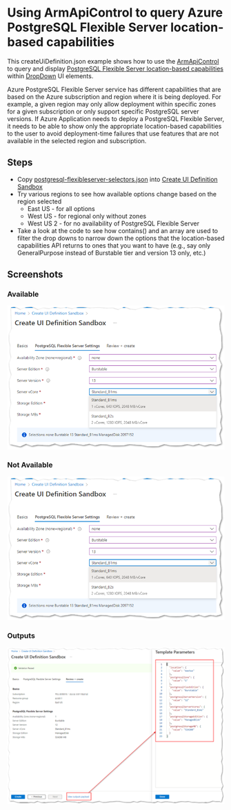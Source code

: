 # Using ArmApiControl to query Azure PostgreSQL Flexible Server location-based capabilities

This createUiDefinition.json example shows how to use the [ArmApiControl](https://docs.microsoft.com/azure/azure-resource-manager/managed-applications/microsoft-solutions-armapicontrol) to query and display [PostgreSQL Flexible Server location-based capabilities](https://docs.microsoft.com/rest/api/postgresql/flexibleserver(preview)/location-based-capabilities/execute?tabs=HTTP) within [DropDown](https://docs.microsoft.com/azure/azure-resource-manager/managed-applications/microsoft-common-dropdown) UI elements.

Azure PostgreSQL Flexible Server service has different capabilities that are based on the Azure subscription and region where it is being deployed. For example, a given region may only allow deployment within specific zones for a given subscription or only support specific PostgreSQL server versions. If Azure Application needs to deploy a PostgreSQL Flexible Server, it needs to be able to show only the appropriate location-based capabilities to the user  to avoid deployment-time failures that use features that are not available in the selected region and subscription.

## Steps

* Copy [postgresql-flexibleserver-selectors.json](postgresql-flexibleserver-selectors.json) into [Create UI Definition Sandbox](https://portal.azure.com/?feature.customPortal=false&#blade/Microsoft_Azure_CreateUIDef/SandboxBlade)
* Try various regions to see how available options change based on the region selected
  * East US - for all options
  * West US - for regional only without zones
  * West US 2 - for no availability of PostgreSQL Flexible Server
* Take a look at the code to see how contains() and an array are used to filter the drop downs to narrow down the options that the location-based capabilities API returns to ones that you want to have (e.g., say only GeneralPurpose instead of Burstable tier and version 13 only, etc.)

## Screenshots

### Available

![PostgreSQL Flexible Server Selectors - Available](./images/postgresql-flexible-server-selectors-available.png)

### Not Available

![PostgreSQL Flexible Server Selectors - Not Available](./images/postgresql-flexible-server-selectors-available.png)

### Outputs

![PostgreSQL Flexible Server Selectors - Outputs](./images/postgresql-flexible-server-selectors-outputs.png)

